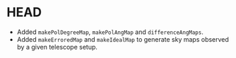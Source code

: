 # HEAD

- Added `makePolDegreeMap`, `makePolAngMap` and `differenceAngMaps`.
- Added `makeErroredMap` and `makeIdealMap` to generate sky maps observed by a given telescope setup.